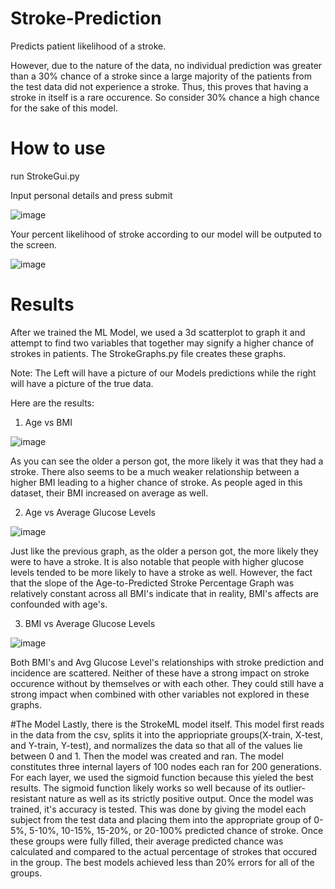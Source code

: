 # Stroke-Prediction
Predicts patient likelihood of a stroke.

However, due to the nature of the data, no individual prediction was greater than a 30% chance of a stroke since a large majority of the patients from the test data did not experience a stroke. Thus, this proves that having a stroke in itself is a rare occurence. So consider 30% chance a high chance for the sake of this model. 

# How to use

run StrokeGui.py

Input personal details and press submit

![image](https://user-images.githubusercontent.com/67489054/219912858-49ba4c5f-ba1e-4833-90da-88137ab21c65.png)


Your percent likelihood of stroke according to our model will be outputed to the screen. 

![image](https://user-images.githubusercontent.com/67489054/219913279-e3939a7b-4bed-4d7d-8773-f81dcb080458.png)

# Results

After we trained the ML Model, we used a 3d scatterplot to graph it and attempt to find two variables that together may signify a higher chance of strokes in patients.
The StrokeGraphs.py file creates these graphs.

Note: The Left will have a picture of our Models predictions while the right will have a picture of the true data.


Here are the results: 

1) Age vs BMI 

![image](https://user-images.githubusercontent.com/67489054/219918285-22e0611a-1f1c-44fa-917b-7fd01a387ab3.png)

As you can see the older a person got, the more likely it was that they had a stroke.
There also seems to be a much weaker relationship between a higher BMI leading to a higher chance of stroke.
As people aged in this dataset, their BMI increased on average as well.


2) Age vs Average Glucose Levels

![image](https://user-images.githubusercontent.com/67489054/219918337-46d89cbb-d537-46c3-b3a1-45d1bb5a65a2.png)

Just like the previous graph, as the older a person got, the more likely they were to have a stroke.
It is also notable that people with higher glucose levels tended to be more likely to have a stroke as well. 
However, the fact that the slope of the Age-to-Predicted Stroke Percentage Graph was relatively constant across all BMI's indicate that in reality, BMI's affects are confounded with age's. 


3) BMI vs Average Glucose Levels 

![image](https://user-images.githubusercontent.com/67489054/219918359-cccdc647-cb1d-4692-91d7-6cd6b893d5fe.png)

Both BMI's and Avg Glucose Level's relationships with stroke prediction and incidence are scattered.
Neither of these have a strong impact on stroke occurence without by themselves or with each other.
They could still have a strong impact when combined with other variables not explored in these graphs.

#The Model
Lastly, there is the StrokeML model itself. This model first reads in the data from the csv, splits it into the appriopriate groups(X-train, X-test, and Y-train, Y-test), and normalizes the data so that all of the values lie between 0 and 1. Then the model was created and ran. The model constitutes three internal layers of 100 nodes each ran for 200 generations. For each layer, we used the sigmoid function because this yieled the best results. The sigmoid function likely works so well because of its outlier-resistant nature as well as its strictly positive output. Once the model was trained, it's accuracy is tested. This was done by giving the model each subject from the test data and placing them into the appropriate group of 0-5%, 5-10%, 10-15%, 15-20%, or 20-100% predicted chance of stroke. Once these groups were fully filled, their average predicted chance was calculated and compared to the actual percentage of strokes that occured in the group. The best models achieved less than 20% errors for all of the groups. 
